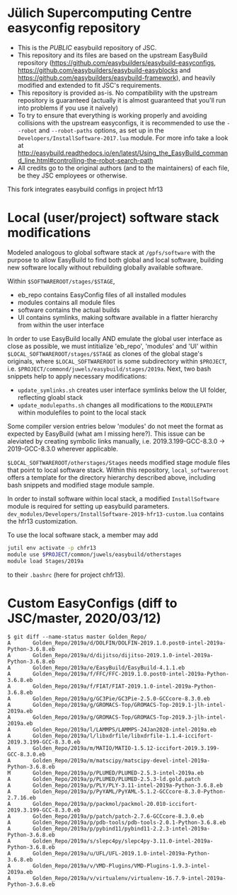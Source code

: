 # Jülich Supercomputing Centre easyconfig repository

* This is the *PUBLIC* easybuild repository of JSC.
* This repository and its files are based on the upstream EasyBuild repository (https://github.com/easybuilders/easybuild-easyconfigs, https://github.com/easybuilders/easybuild-easyblocks and https://github.com/easybuilders/easybuild-framework), and heavily modified and extended to fit JSC's requirements.
* This repository is provided as-is. No compatibility with the upstream repository is guaranteed (actually it is almost guaranteed that you'll run into problems if you use it naïvely)
* To try to ensure that everything is working properly and avoiding collisions with the upstream easyconfigs, it is recommended to use the `--robot` and `--robot-paths` options, as set up in the `Developers/InstallSoftware-2017.lua` module. For more info take a look at http://easybuild.readthedocs.io/en/latest/Using_the_EasyBuild_command_line.html#controlling-the-robot-search-path
* All credits go to the original authors (and to the maintainers) of each file, be they JSC employees or otherwise.

This fork integrates easybuild configs in project hfr13

# Local (user/project) software stack modifications

Modeled analogous to global software stack at `/gpfs/software`
with the purpose to allow EasyBuild to find both global and local software,
building new software locally without rebuilding globally available software.

Within `$SOFTWAREROOT/stages/$STAGE`, 

* eb_repo contains EasyConfig files of all installed modules
* modules contains all module files
* software contains the actual builds
* UI contains symlinks, making software available in a flatter
  hierarchy from within the user interface

In order to use EasyBuild locally AND
emulate the global user interface as close as possible, we must
intitialize 'eb_repo', 'modules' and 'UI'
within `$LOCAL_SOFTWAREROOT/stages/$STAGE`
as clones of the global stage's originals,
where `$LOCAL_SOFTWAREROOT` is some subdirectory within `$PROJECT`, i.e.
`$PROJECT/commond/juwels/easybuild/stages/2019a`. Next, two bash snippets
help to apply necessary modifications:

* `update_symlinks.sh` creates user interface symlinks below the UI folder,
  reflecting gloabl stack
* `update_modulepaths.sh` changes all modifications to the `MODULEPATH` within 
  modulefiles to point to the local stack

Some compiler version entries below 'modules' do not meet the format as
expected by EasyBuild (what am I missing here?).
This issue can be aleviated by creating symbolic links manually, i.e. 
2019.3.199-GCC-8.3.0 -> 2019-GCC-8.3.0 wherever applicable.

`$LOCAL_SOFTWAREROOT/otherstages/Stages` needs modified stage module
files that point to local software stack.
Within this repository, `local_softwareroot` offers a template for the
directory hierarchy described above, including bash snippets
and modified stage module sample.

In order to install software within local stack, a
modified `InstallSoftware` module is required for setting
up easybuild parameters. 
`dev_modules/Developers/InstallSoftware-2019-hfr13-custom.lua`
contains the hfr13 customization.

To use the local software stack, a member may add

```bash
jutil env activate -p chfr13
module use $PROJECT/common/juwels/easybuild/otherstages
module load Stages/2019a
```

to their `.bashrc` (here for project chfr13).


# Custom EasyConfigs (diff to JSC/master, 2020/03/12)

```console
$ git diff --name-status master Golden_Repo/
A       Golden_Repo/2019a/d/DOLFIN/DOLFIN-2019.1.0.post0-intel-2019a-Python-3.6.8.eb
A       Golden_Repo/2019a/d/dijitso/dijitso-2019.1.0-intel-2019a-Python-3.6.8.eb
A       Golden_Repo/2019a/e/EasyBuild/EasyBuild-4.1.1.eb
A       Golden_Repo/2019a/f/FFC/FFC-2019.1.0.post0-intel-2019a-Python-3.6.8.eb
A       Golden_Repo/2019a/f/FIAT/FIAT-2019.1.0-intel-2019a-Python-3.6.8.eb
A       Golden_Repo/2019a/g/GC3Pie/GC3Pie-2.5.0-GCCcore-8.3.0.eb
A       Golden_Repo/2019a/g/GROMACS-Top/GROMACS-Top-2019.1-jlh-intel-2019a.eb
A       Golden_Repo/2019a/g/GROMACS-Top/GROMACS-Top-2019.3-jlh-intel-2019a.eb
A       Golden_Repo/2019a/l/LAMMPS/LAMMPS-24Jan2020-intel-2019a.eb
A       Golden_Repo/2019a/l/libxdrfile/libxdrfile-1.1.4-iccifort-2019.3.199-GCC-8.3.0.eb
A       Golden_Repo/2019a/m/MATIO/MATIO-1.5.12-iccifort-2019.3.199-GCC-8.3.0.eb
A       Golden_Repo/2019a/m/matscipy/matscipy-devel-intel-2019a-Python-3.6.8.eb
M       Golden_Repo/2019a/p/PLUMED/PLUMED-2.5.3-intel-2019a.eb
A       Golden_Repo/2019a/p/PLUMED/PLUMED-2.5.3-ld.gold.patch
A       Golden_Repo/2019a/p/PLY/PLY-3.11-intel-2019a-Python-3.6.8.eb
A       Golden_Repo/2019a/p/PyYAML/PyYAML-5.1.2-GCCcore-8.3.0-Python-2.7.16.eb
A       Golden_Repo/2019a/p/packmol/packmol-20.010-iccifort-2019.3.199-GCC-8.3.0.eb
A       Golden_Repo/2019a/p/patch/patch-2.7.6-GCCcore-8.3.0.eb
A       Golden_Repo/2019a/p/pdb-tools/pdb-tools-2.0.1-Python-3.6.8.eb
A       Golden_Repo/2019a/p/pybind11/pybind11-2.2.3-intel-2019a-Python-3.6.8.eb
A       Golden_Repo/2019a/s/slepc4py/slepc4py-3.11.0-intel-2019a-Python-3.6.8.eb
A       Golden_Repo/2019a/u/UFL/UFL-2019.1.0-intel-2019a-Python-3.6.8.eb
A       Golden_Repo/2019a/v/VMD-Plugins/VMD-Plugins-1.9.3-intel-2019a.eb
A       Golden_Repo/2019a/v/virtualenv/virtualenv-16.7.9-intel-2019a-Python-3.6.8.eb
```
